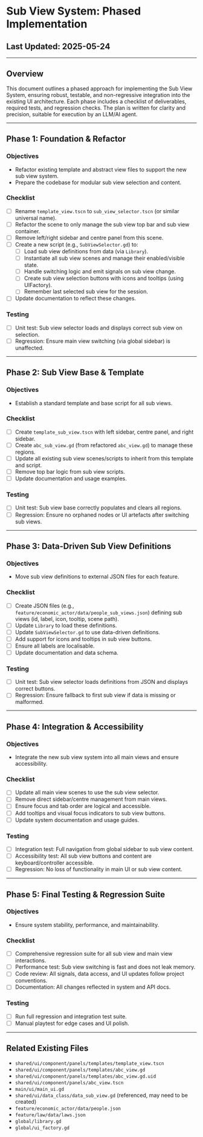  # Sub View System: Phased Implementation

## Last Updated: 2025-05-24

---

## Overview

This document outlines a phased approach for implementing the Sub View System, ensuring robust, testable, and non-regressive integration into the existing UI architecture. Each phase includes a checklist of deliverables, required tests, and regression checks. The plan is written for clarity and precision, suitable for execution by an LLM/AI agent.

---

## Phase 1: Foundation & Refactor

### Objectives
- Refactor existing template and abstract view files to support the new sub view system.
- Prepare the codebase for modular sub view selection and content.

### Checklist
- [ ] Rename `template_view.tscn` to `sub_view_selector.tscn` (or similar universal name).
- [ ] Refactor the scene to only manage the sub view top bar and sub view container.
- [ ] Remove left/right sidebar and centre panel from this scene.
- [ ] Create a new script (e.g., `SubViewSelector.gd`) to:
  - [ ] Load sub view definitions from data (via `Library`).
  - [ ] Instantiate all sub view scenes and manage their enabled/visible state.
  - [ ] Handle switching logic and emit signals on sub view change.
  - [ ] Create sub view selection buttons with icons and tooltips (using UIFactory).
  - [ ] Remember last selected sub view for the session.
- [ ] Update documentation to reflect these changes.

### Testing
- [ ] Unit test: Sub view selector loads and displays correct sub view on selection.
- [ ] Regression: Ensure main view switching (via global sidebar) is unaffected.

---

## Phase 2: Sub View Base & Template

### Objectives
- Establish a standard template and base script for all sub views.

### Checklist
- [ ] Create `template_sub_view.tscn` with left sidebar, centre panel, and right sidebar.
- [ ] Create `abc_sub_view.gd` (from refactored `abc_view.gd`) to manage these regions.
- [ ] Update all existing sub view scenes/scripts to inherit from this template and script.
- [ ] Remove top bar logic from sub view scripts.
- [ ] Update documentation and usage examples.

### Testing
- [ ] Unit test: Sub view base correctly populates and clears all regions.
- [ ] Regression: Ensure no orphaned nodes or UI artefacts after switching sub views.

---

## Phase 3: Data-Driven Sub View Definitions

### Objectives
- Move sub view definitions to external JSON files for each feature.

### Checklist
- [ ] Create JSON files (e.g., `feature/economic_actor/data/people_sub_views.json`) defining sub views (id, label, icon, tooltip, scene path).
- [ ] Update `Library` to load these definitions.
- [ ] Update `SubViewSelector.gd` to use data-driven definitions.
- [ ] Add support for icons and tooltips in sub view buttons.
- [ ] Ensure all labels are localisable.
- [ ] Update documentation and data schema.

### Testing
- [ ] Unit test: Sub view selector loads definitions from JSON and displays correct buttons.
- [ ] Regression: Ensure fallback to first sub view if data is missing or malformed.

---

## Phase 4: Integration & Accessibility

### Objectives
- Integrate the new sub view system into all main views and ensure accessibility.

### Checklist
- [ ] Update all main view scenes to use the sub view selector.
- [ ] Remove direct sidebar/centre management from main views.
- [ ] Ensure focus and tab order are logical and accessible.
- [ ] Add tooltips and visual focus indicators to sub view buttons.
- [ ] Update system documentation and usage guides.

### Testing
- [ ] Integration test: Full navigation from global sidebar to sub view content.
- [ ] Accessibility test: All sub view buttons and content are keyboard/controller accessible.
- [ ] Regression: No loss of functionality in main UI or sub view content.

---

## Phase 5: Final Testing & Regression Suite

### Objectives
- Ensure system stability, performance, and maintainability.

### Checklist
- [ ] Comprehensive regression suite for all sub view and main view interactions.
- [ ] Performance test: Sub view switching is fast and does not leak memory.
- [ ] Code review: All signals, data access, and UI updates follow project conventions.
- [ ] Documentation: All changes reflected in system and API docs.

### Testing
- [ ] Run full regression and integration test suite.
- [ ] Manual playtest for edge cases and UI polish.

---

## Related Existing Files

- `shared/ui/component/panels/templates/template_view.tscn`
- `shared/ui/component/panels/templates/abc_view.gd`
- `shared/ui/component/panels/templates/abc_view.gd.uid`
- `shared/ui/component/panels/abc_view.tscn`
- `main/ui/main_ui.gd`
- `shared/ui/data_class/data_sub_view.gd` (referenced, may need to be created)
- `feature/economic_actor/data/people.json`
- `feature/law/data/laws.json`
- `global/library.gd`
- `global/ui_factory.gd`
